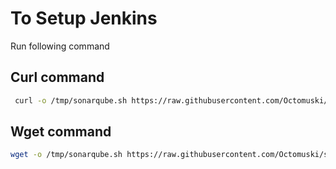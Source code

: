 # To Setup Jenkins

Run following command


## Curl command
```bash
 curl -o /tmp/sonarqube.sh https://raw.githubusercontent.com/Octomuski/sonarqube-setup/refs/heads/main/sonarqube.sh | sudo chmod +x /tmp/sonarqube.sh | bash /tmp/sonarqube.sh

```



## Wget command
```bash
wget -o /tmp/sonarqube.sh https://raw.githubusercontent.com/Octomuski/sonarqube-setup/refs/heads/main/sonarqube.sh | sudo chmod +x /tmp/sonarqube.sh | bash /tmp/sonarqube.sh
```
